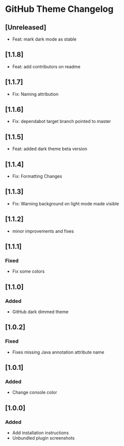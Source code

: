 <!-- Keep a Changelog guide -> https://keepachangelog.com -->

# GitHub Theme Changelog

## [Unreleased]

- Feat: mark dark mode as stable

## [1.1.8]

- Feat: add contributors on readme

## [1.1.7]

- Fix: Naming attribution

## [1.1.6]

- Fix: dependabot target branch pointed to master

## [1.1.5]

- Feat: added dark theme beta version

## [1.1.4]

- Fix: Formatting Changes

## [1.1.3]

- Fix: Warning background on light mode made visible

## [1.1.2]

- minor improvements and fixes

## [1.1.1]

### Fixed

- Fix some colors

## [1.1.0]

### Added

- GitHub dark dimmed theme

## [1.0.2]

### Fixed

- Fixes missing Java annotation attribute name

## [1.0.1]

### Added

- Change console color

## [1.0.0]

### Added

- Add installation instructions
- Unbundled plugin screenshots
